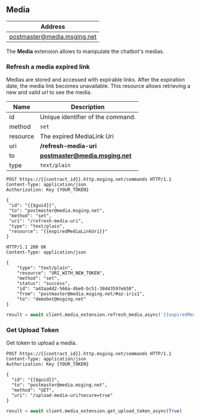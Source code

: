## Media

| Address                     |
|-----------------------------|
| postmaster@media.msging.net |

The **Media** extension allows to manipulate the chatbot's medias.

### Refresh a media expired link

 Medias are stored and accessed with expirable links. After the expiration date, the media link becomes unavailable. This resource allows retrieving a new and valid url to see the media.

| Name     | Description                       |
|----------|-----------------------------------|
| id       | Unique identifier of the command. |
| method   | `set`                             |
| resource | The expired MediaLink Uri         |
| uri      | **/refresh-media-uri**            |
| to       | **postmaster@media.msging.net**   |
| type     | `text/plain`                      |

 ```http
POST https://{{contract_id}}.http.msging.net/commands HTTP/1.1
Content-Type: application/json
Authorization: Key {YOUR_TOKEN}

{  
  "id": "{{$guid}}",
  "to": "postmaster@media.msging.net",
  "method": "set",
  "uri": "/refresh-media-uri",
  "type": "text/plain",
  "resource": "{{expiredMediaLinkUri}}"
}
```

```http
HTTP/1.1 200 OK
Content-Type: application/json

{
    "type": "text/plain",
    "resource": "URI_WITH_NEW_TOKEN",
    "method": "set",
    "status": "success",
    "id": "a43aa4d2-566a-4be0-bc51-38d43597eb58",
    "from": "postmaster@media.msging.net/#az-iris1",
    "to": "demobot@msging.net"
}
```

```python
result = await client.media_extension.refresh_media_async('{{expiredMediaId}}')
```

### Get Upload Token

Get token to upload a media.

```http
POST https://{{contract_id}}.http.msging.net/commands HTTP/1.1
Content-Type: application/json
Authorization: Key {YOUR_TOKEN}

{  
  "id": "{{$guid}}",
  "to": "postmaster@media.msging.net",
  "method": "GET",
  "uri": "/upload-media-uri?secure=true"
}
```

```python
result = await client.media_extension.get_upload_token_async(True)
```
